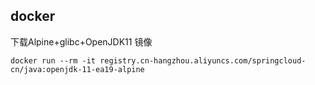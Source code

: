 ## docker
下载Alpine+glibc+OpenJDK11 镜像
```
docker run --rm -it registry.cn-hangzhou.aliyuncs.com/springcloud-cn/java:openjdk-11-ea19-alpine
```